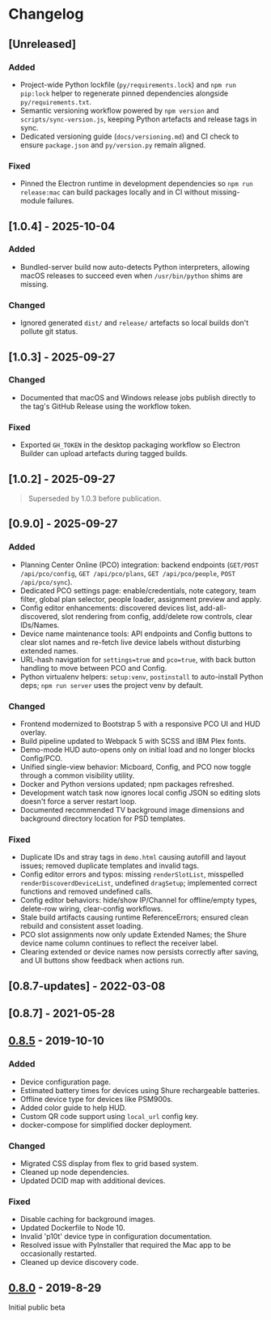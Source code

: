 # Changelog

## [Unreleased]
### Added
- Project-wide Python lockfile (`py/requirements.lock`) and `npm run pip:lock` helper to regenerate pinned dependencies alongside `py/requirements.txt`.
- Semantic versioning workflow powered by `npm version` and `scripts/sync-version.js`, keeping Python artefacts and release tags in sync.
- Dedicated versioning guide (`docs/versioning.md`) and CI check to ensure `package.json` and `py/version.py` remain aligned.
### Fixed
- Pinned the Electron runtime in development dependencies so `npm run release:mac` can build packages locally and in CI without missing-module failures.

## [1.0.4] - 2025-10-04
### Added
- Bundled-server build now auto-detects Python interpreters, allowing macOS releases to succeed even when `/usr/bin/python` shims are missing.
### Changed
- Ignored generated `dist/` and `release/` artefacts so local builds don't pollute git status.

## [1.0.3] - 2025-09-27
### Changed
- Documented that macOS and Windows release jobs publish directly to the tag's GitHub Release using the workflow token.
### Fixed
- Exported `GH_TOKEN` in the desktop packaging workflow so Electron Builder can upload artefacts during tagged builds.

## [1.0.2] - 2025-09-27
> Superseded by 1.0.3 before publication.

## [0.9.0] - 2025-09-27
### Added
- Planning Center Online (PCO) integration: backend endpoints (`GET/POST /api/pco/config`, `GET /api/pco/plans`, `GET /api/pco/people`, `POST /api/pco/sync`).
- Dedicated PCO settings page: enable/credentials, note category, team filter, global plan selector, people loader, assignment preview and apply.
- Config editor enhancements: discovered devices list, add-all-discovered, slot rendering from config, add/delete row controls, clear IDs/Names.
- Device name maintenance tools: API endpoints and Config buttons to clear slot names and re-fetch live device labels without disturbing extended names.
- URL-hash navigation for `settings=true` and `pco=true`, with back button handling to move between PCO and Config.
- Python virtualenv helpers: `setup:venv`, `postinstall` to auto-install Python deps; `npm run server` uses the project venv by default.

### Changed
- Frontend modernized to Bootstrap 5 with a responsive PCO UI and HUD overlay.
- Build pipeline updated to Webpack 5 with SCSS and IBM Plex fonts.
- Demo-mode HUD auto-opens only on initial load and no longer blocks Config/PCO.
- Unified single-view behavior: Micboard, Config, and PCO now toggle through a common visibility utility.
- Docker and Python versions updated; npm packages refreshed.
- Development watch task now ignores local config JSON so editing slots doesn't force a server restart loop.
- Documented recommended TV background image dimensions and background directory location for PSD templates.

### Fixed
- Duplicate IDs and stray tags in `demo.html` causing autofill and layout issues; removed duplicate templates and invalid tags.
- Config editor errors and typos: missing `renderSlotList`, misspelled `renderDiscoverdDeviceList`, undefined `dragSetup`; implemented correct functions and removed undefined calls.
- Config editor behaviors: hide/show IP/Channel for offline/empty types, delete-row wiring, clear-config workflows.
- Stale build artifacts causing runtime ReferenceErrors; ensured clean rebuild and consistent asset loading.
- PCO slot assignments now only update Extended Names; the Shure device name column continues to reflect the receiver label.
- Clearing extended or device names now persists correctly after saving, and UI buttons show feedback when actions run.

## [0.8.7-updates] - 2022-03-08

## [0.8.7] - 2021-05-28


## [0.8.5] - 2019-10-10
### Added
- Device configuration page.
- Estimated battery times for devices using Shure rechargeable batteries.
- Offline device type for devices like PSM900s.
- Added color guide to help HUD.
- Custom QR code support using `local_url` config key.
- docker-compose for simplified docker deployment.

### Changed
- Migrated CSS display from flex to grid based system.
- Cleaned up node dependencies.
- Updated DCID map with additional devices.

### Fixed
- Disable caching for background images.
- Updated Dockerfile to Node 10.
- Invalid 'p10t' device type in configuration documentation.
- Resolved issue with PyInstaller that required the Mac app to be occasionally restarted.
- Cleaned up device discovery code.


## [0.8.0] - 2019-8-29
Initial public beta

[0.8.5]: https://github.com/karlcswanson/micboard/compare/v0.8.0...v0.8.5
[0.8.0]: https://github.com/karlcswanson/micboard/releases/tag/v0.8.0
